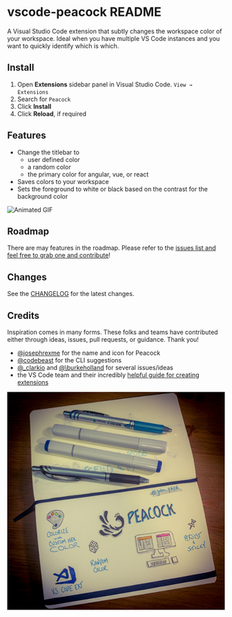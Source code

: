 # vscode-peacock README

A Visual Studio Code extension that subtly changes the workspace color of your workspace. Ideal when you have multiple VS Code instances and you want to quickly identify which is which.

## Install

1. Open **Extensions** sidebar panel in Visual Studio Code. `View → Extensions`
1. Search for `Peacock`
1. Click **Install**
1. Click **Reload**, if required

## Features

- Change the titlebar to
  - user defined color
  - a random color
  - the primary color for angular, vue, or react
- Saves colors to your workspace
- Sets the foreground to white or black based on the contrast for the background color

![Animated GIF](./resources/peacock.gif)

## Roadmap

There are may features in the roadmap. Please refer to the [issues list and feel free to grab one and contribute](./issues)!

## Changes

See the [CHANGELOG](CHANGELOG.md) for the latest changes.

## Credits

Inspiration comes in many forms. These folks and teams have contributed either through ideas, issues, pull requests, or guidance. Thank you!

- [@josephrexme](https://twitter.com/josephrexme) for the name and icon for Peacock
- [@codebeast](https://twitter.com/codebeast) for the CLI suggestions
- [@\_clarkio](https://twitter.com/_clarkio) and [@\burkeholland](https://twitter.com/burkeholland) for several issues/ideas
- the VS Code team and their incredibly [helpful guide for creating extensions](https://code.visualstudio.com/api/get-started/your-first-extension?wt.mc_id=devto-blog-jopapa)

![Sketchnote](./resources/peacock-sketchnote.png)
